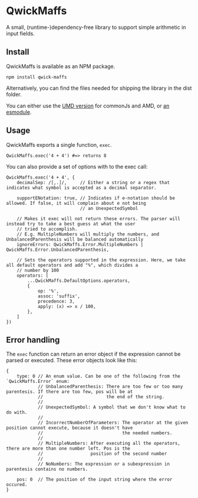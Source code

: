 # QwickMaffs

A small, (runtime-)dependency-free library to support simple arithmetic in input fields.

## Install

QwickMaffs is available as an NPM package.

```
npm install qwick-maffs
```

Alternatively, you can find the files needed for shipping the library in the dist folder.

You can either use the [UMD version](./dist/umd/index.js) for commonJs and AMD,
or [an esmodule](./dist/esm/index.js).

## Usage

QwickMaffs exports a single function, `exec`.

```
QwickMaffs.exec('4 + 4') #=> returns 8
```

You can also provide a set of options with to the exec call:

```
QwickMaffs.exec('4 + 4', {
	decimalSep: /[,.]/,     // Either a string or a regex that indicates what symbol is accepted as a decimal separator.

	supportENotation: true, // Indicates if e-notation should be allowed. If false, it will complain about e not being
	                        // an UnexpectedSymbol
	
	// Makes it exec will not return these errors. The parser will instead try to take a best guess at what the user
	// tried to accomplish.
	// E.g. MultipleNumbers will multiply the numbers, and UnbalancedParenthesis will be balanced automatically
	ignoreErrors: QwickMaffs.Error.MultipleNumbers | QwickMaffs.Error.UnbalancedParenthesis,
	
	// Sets the operators supported in the expression. Here, we take all default operators and add "%", which divides a
	// number by 100
	operators: [
		...QwickMaffs.DefaultOptions.operators,
		{
			op: '%',
			assoc: 'suffix',
			precedence: 3,
			apply: (x) => x / 100,
		},
	]
})
```

## Error handling

The `exec` function can return an error object if the expression cannot be parsed or executed. These error objects look
like this:

```
{
	type: 0 // An enum value. Can be one of the following from the `QwickMaffs.Error` enum:
	        // UnbalancedParenthesis: There are too few or too many parentesis. If there are too few, pos will be at
	        //                        the end of the string.
	        //
	        // UnexpectedSymbol: A symbol that we don't know what to do with.
	        //
	        // IncorrectNumberOfParameters: The operator at the given position cannot execute, because it doesn't have
	        //                              the needed numbers.
	        //
	        // MultipleNumbers: After executing all the operators, there are more than one number left. Pos is the
	        //                  position of the second number
	        //
	        // NoNumbers: The expression or a subexpression in parentesis contains no numbers.

	pos: 0  // The position of the input string where the error occured.
}
```
